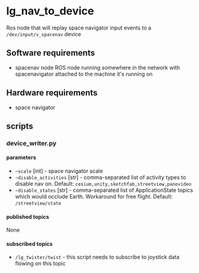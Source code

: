 # lg_nav_to_device

Ros node that will replay space navigator input events to a
`/dev/input/v_spacenav` device

## Software requirements

* spacenav node ROS node running somewhere in the network with
  spacenavigator attached to the machine it's running on

## Hardware requirements

* space navigator

## scripts

### device_writer.py

#### parameters

* `~scale` [int] - space navigator scale
* `~disable_activities` [str] - comma-separated list of activity types to disable nav on.  Default: `cesium,unity,sketchfab,streetview,panovideo`
* `~disable_states` [str] - comma-separated list of ApplicationState topics which would occlude Earth.  Workaround for free flight.  Default: `/streetview/state`

#### published topics

None

#### subscribed topics

* `/lg_twister/twist` - this script needs to subscribe to joystick
  data flowing on this topic
